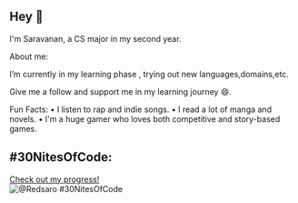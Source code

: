 ## Hey 👋
I'm Saravanan, a CS major in my second year.

About me:

I’m currently in my learning phase , trying out new languages,domains,etc.

Give me a follow and support me in my learning journey 😄.

Fun Facts:
• I listen to rap and indie songs.
• I read a lot of manga and novels.
• I'm a huge gamer who loves both competitive and story-based games.

## #30NitesOfCode:
  [Check out my progress!](https://www.codedex.io/@Redsaro/30-nites-of-code)  
  ![@Redsaro #30NitesOfCode](https://www.codedex.io/api/petStatus?user=Redsaro)

<!--
**Redsaro/Redsaro** is a ✨ _special_ ✨ repository because its `README.md` (this file) appears on your GitHub profile.

Here are some ideas to get you started:

- 🔭 I’m currently working on ...
- 🌱 I’m currently learning ...
- 👯 I’m looking to collaborate on ...
- 🤔 I’m looking for help with ...
- 💬 Ask me about ...
- 📫 How to reach me: ...
- 😄 Pronouns: ...
- ⚡ Fun fact: ...
-->
